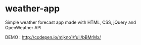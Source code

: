 # weather-app
Simple weather forecast app made with HTML, CSS, jQuery and OpenWeather API 

DEMO : http://codepen.io/mjkno1/full/bBMrMx/
